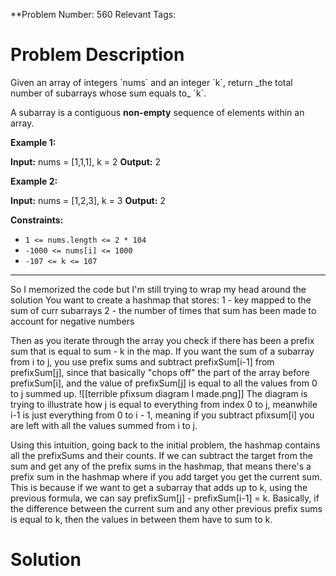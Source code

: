 
**Problem Number: 560
Relevant Tags:
<h1> Problem Description </h1>
Given an array of integers `nums` and an integer `k`, return _the total number of subarrays whose sum equals to_ `k`.

A subarray is a contiguous **non-empty** sequence of elements within an array.

**Example 1:**

**Input:** nums = [1,1,1], k = 2
**Output:** 2

**Example 2:**

**Input:** nums = [1,2,3], k = 3
**Output:** 2

**Constraints:**

- `1 <= nums.length <= 2 * 104`
- `-1000 <= nums[i] <= 1000`
- `-107 <= k <= 107`

-----

So I memorized the code but I'm still trying to wrap my head around the solution
You want to create a hashmap that stores:
1 - key mapped to the sum of curr subarrays
2 - the number of times that sum has been made to account for negative numbers

Then as you iterate through the array you check if there has been a prefix sum that is equal to sum - k in the map. 
If you want the sum of a subarray from i to j, you use prefix sums and subtract prefixSum[i-1] from prefixSum[j], since that basically "chops off" the part of the array before prefixSum[i], and the value of prefixSum[j] is equal to all the values from 0 to j summed up.
![[terrible pfixsum diagram I made.png]]
The diagram is trying to illustrate how j is equal to everything from index 0 to j, meanwhile i-1 is just everything from 0 to i - 1, meaning if you subtract pfixsum[i] you are left with all the values summed from i to j.

Using this intuition, going back to the initial problem, the hashmap contains all the prefixSums and their counts. If we can subtract the target from the sum and get any of the prefix sums in the hashmap, that means there's a prefix sum in the hashmap where if you add target you get the current sum. This is because if we want to get a subarray that adds up to k, using the previous formula, we can say prefixSum[j] - prefixSum[i-1] = k. Basically, if the difference between the current sum and any other previous prefix sums is equal to k, then the values in between them have to sum to k.

<h1> Solution </h1>
